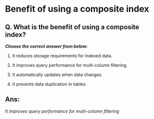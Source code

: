 # Benefit of using a composite index

## Q. What is the benefit of using a composite index?

***Choose the correct answer from below:***
  
  1. It reduces storage requirements for indexed data.

  2. It improves query performance for multi-column filtering.

  3. It automatically updates when data changes.

  4. It prevents data duplication in tables.


## Ans:
*It improves query performance for multi-column filtering*
